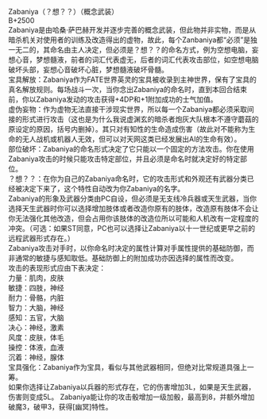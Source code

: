 <title>Zabaniya</title>
<meta name="GENERATOR" content="WinCHM">
<meta http-equiv="Content-Type" content="text/html; charset=gb2312">
<br>Zabaniya（？想？？）（概念武装） 
<br>B+2500 
<br>Zabaniya是由哈桑·萨巴赫开发并逐步完善的概念武装，但此物并非实物，而是从暗杀机关对使用者的训练及改造得出的虚物，故此，每个Zanbaniya都“必须”是独一无二的，其命名由主人决定，但必须是？想？？的命名方式，例为空想电脑，妄想心音，梦想髓液，前者的词汇代表虚无，后者的词汇代表攻击部位，如空想电脑破坏头部，妄想心音破坏心脏，梦想髓液破坏骨髓。 
<br>宝具解放：Zabaniya作为FATE世界英灵的宝具被收录到主神世界，保有了宝具的真名解放规则。每场战斗一次，当你念出Zabaniya的命名时，直到本回合结束前，你以Zabaniya发动的攻击获得+4DP和+1附加成功的士气加值。 
<br>虚伪妄物：作为虚物无法直接干涉现实世界，所以每一个Zabaniya都必须采取间接的形式进行攻击（这也是为什么我说虚渊玄的暗杀者炮灰大队根本不遵守蘑菇的原设定的原因，括号内删掉）。其只对有知性的生命造成伤害（故此对不能称为生命的无人战机或机器人无效，但可以对天网这类已经发展出AI的生命有效）。 
<br>部位破坏：Zabaniya的命名形式决定了它只能以一个固定的方法攻击。你在使用Zabaniya攻击的时候只能攻击特定部位，并且必须是命名时就决定好的特定部位。 
<br>？想？？：在你为自己的Zabaniya命名时，它的攻击形式和外观还有武器分类已经被决定下来了，这个特性自动改为你Zabaniya的名字。 
<br>Zabaniya的形象及武器分类由PC自设，但必须是无支线冷兵器或天生武器，当你选择天生武器时你可以选择增加肢体或者改造你原有的肢体，改造原有肢体不会让你无法强化其他改造，但会占用你该肢体的改造位所以可能和人机改有一定程度的冲突。（可选：如果ST同意，PC也可以选择让Zabaniya以十一世纪或更早之前的远程武器形式存在。） 
<br>Zabaniya攻击对手时，以你命名时决定的属性计算对手属性提供的基础防御，而非通常的敏捷与感知取低。基础防御上的附加成功亦因选择的属性而改变。 
<br>攻击的表现形式应由下表决定： 
<br>力量：肌肉，皮肤 
<br>敏捷：四肢，神经 
<br>耐力：骨骼，内脏 
<br>智力：大脑，神经 
<br>感知：五官，大脑 
<br>决心：神经，激素 
<br>风度：皮肤，体毛 
<br>操控：体液，血液 
<br>沉着：神经，腺体 
<br>宝具强化：Zabaniya作为宝具，看似与其他武器相同，但绝对比常规道具强上一筹。 
<br>如果你选择让Zabaniya以兵器的形式存在，它的伤害增加3L，如果是天生武器，伤害则变成5L。 Zabaniya能让你的攻击骰增加一级加骰，最高到8，并额外增加破魔3，破甲3，获得[幽冥]特性。